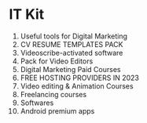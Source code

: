 # IT Kit

1. Useful tools for Digital Marketing
2. CV RESUME TEMPLATES PACK
3. Videoscribe-activated software
4. Pack for Video Editors
5. Digital Marketing Paid Courses
6. FREE HOSTING PROVIDERS IN 2023
7. Video editing & Animation Courses
8. Freelancing courses
9. Softwares
10. Android premium apps
